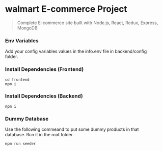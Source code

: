 # walmart E-commerce Project

> Complete E-commerce site built with Node.js, React, Redux, Express, MongoDB


### Env Variables

Add your config variables values in the info.env file in backend/config folder.

### Install Dependencies (Frontend)

```
cd frontend
npm i
```

### Install Dependencies (Backend)

```
npm i
```

### Dummy Database

Use the following commeand to put some dummy products in that database.
Run it in the root folder.

```
npm run seeder
```
